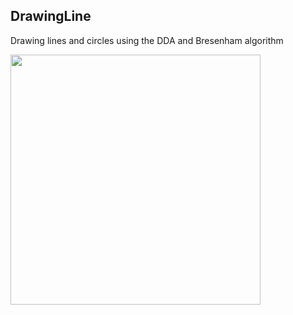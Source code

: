 ## DrawingLine
Drawing lines and circles using the DDA and Bresenham algorithm

<img width="400" height="400" src="https://github.com/Lisoferma/ComputerGraphics/assets/115818156/76884f76-b703-4181-ae8b-5f866b453d46">
